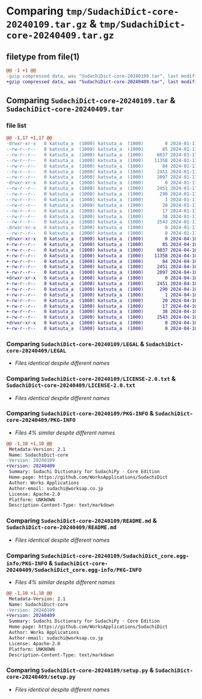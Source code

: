 # Comparing `tmp/SudachiDict-core-20240109.tar.gz` & `tmp/SudachiDict-core-20240409.tar.gz`

## filetype from file(1)

```diff
@@ -1 +1 @@
-gzip compressed data, was "SudachiDict-core-20240109.tar", last modified: Wed Jan 17 02:26:52 2024, max compression
+gzip compressed data, was "SudachiDict-core-20240409.tar", last modified: Wed Apr 10 07:04:38 2024, max compression
```

## Comparing `SudachiDict-core-20240109.tar` & `SudachiDict-core-20240409.tar`

### file list

```diff
@@ -1,17 +1,17 @@
-drwxr-xr-x   0 katsuta_a  (1000) katsuta_a  (1000)        0 2024-01-17 02:26:52.267883 SudachiDict-core-20240109/
--rw-r--r--   0 katsuta_a  (1000) katsuta_a  (1000)       85 2024-01-17 02:25:16.000000 SudachiDict-core-20240109/INFO.json
--rw-r--r--   0 katsuta_a  (1000) katsuta_a  (1000)     6037 2024-01-17 02:25:16.000000 SudachiDict-core-20240109/LEGAL
--rw-r--r--   0 katsuta_a  (1000) katsuta_a  (1000)    11358 2024-01-17 02:25:16.000000 SudachiDict-core-20240109/LICENSE-2.0.txt
--rw-r--r--   0 katsuta_a  (1000) katsuta_a  (1000)       84 2024-01-17 02:25:16.000000 SudachiDict-core-20240109/MANIFEST.in
--rw-r--r--   0 katsuta_a  (1000) katsuta_a  (1000)     2451 2024-01-17 02:26:52.267883 SudachiDict-core-20240109/PKG-INFO
--rw-r--r--   0 katsuta_a  (1000) katsuta_a  (1000)     2097 2024-01-17 02:25:16.000000 SudachiDict-core-20240109/README.md
-drwxr-xr-x   0 katsuta_a  (1000) katsuta_a  (1000)        0 2024-01-17 02:26:52.267883 SudachiDict-core-20240109/SudachiDict_core.egg-info/
--rw-r--r--   0 katsuta_a  (1000) katsuta_a  (1000)     2451 2024-01-17 02:26:52.000000 SudachiDict-core-20240109/SudachiDict_core.egg-info/PKG-INFO
--rw-r--r--   0 katsuta_a  (1000) katsuta_a  (1000)      290 2024-01-17 02:26:52.000000 SudachiDict-core-20240109/SudachiDict_core.egg-info/SOURCES.txt
--rw-r--r--   0 katsuta_a  (1000) katsuta_a  (1000)        1 2024-01-17 02:26:52.000000 SudachiDict-core-20240109/SudachiDict_core.egg-info/dependency_links.txt
--rw-r--r--   0 katsuta_a  (1000) katsuta_a  (1000)       20 2024-01-17 02:26:52.000000 SudachiDict-core-20240109/SudachiDict_core.egg-info/requires.txt
--rw-r--r--   0 katsuta_a  (1000) katsuta_a  (1000)       17 2024-01-17 02:26:52.000000 SudachiDict-core-20240109/SudachiDict_core.egg-info/top_level.txt
--rw-r--r--   0 katsuta_a  (1000) katsuta_a  (1000)       38 2024-01-17 02:26:52.267883 SudachiDict-core-20240109/setup.cfg
--rw-r--r--   0 katsuta_a  (1000) katsuta_a  (1000)     2543 2024-01-17 02:25:16.000000 SudachiDict-core-20240109/setup.py
-drwxr-xr-x   0 katsuta_a  (1000) katsuta_a  (1000)        0 2024-01-17 02:26:52.267883 SudachiDict-core-20240109/sudachidict_core/
--rw-r--r--   0 katsuta_a  (1000) katsuta_a  (1000)        0 2024-01-17 02:25:16.000000 SudachiDict-core-20240109/sudachidict_core/__init__.py
+drwxr-xr-x   0 katsuta_a  (1000) katsuta_a  (1000)        0 2024-04-10 07:04:38.112251 SudachiDict-core-20240409/
+-rw-r--r--   0 katsuta_a  (1000) katsuta_a  (1000)       85 2024-04-10 07:03:44.000000 SudachiDict-core-20240409/INFO.json
+-rw-r--r--   0 katsuta_a  (1000) katsuta_a  (1000)     6037 2024-04-10 07:03:44.000000 SudachiDict-core-20240409/LEGAL
+-rw-r--r--   0 katsuta_a  (1000) katsuta_a  (1000)    11358 2024-04-10 07:03:44.000000 SudachiDict-core-20240409/LICENSE-2.0.txt
+-rw-r--r--   0 katsuta_a  (1000) katsuta_a  (1000)       84 2024-04-10 07:03:44.000000 SudachiDict-core-20240409/MANIFEST.in
+-rw-r--r--   0 katsuta_a  (1000) katsuta_a  (1000)     2451 2024-04-10 07:04:38.112251 SudachiDict-core-20240409/PKG-INFO
+-rw-r--r--   0 katsuta_a  (1000) katsuta_a  (1000)     2097 2024-04-10 07:03:44.000000 SudachiDict-core-20240409/README.md
+drwxr-xr-x   0 katsuta_a  (1000) katsuta_a  (1000)        0 2024-04-10 07:04:38.112251 SudachiDict-core-20240409/SudachiDict_core.egg-info/
+-rw-r--r--   0 katsuta_a  (1000) katsuta_a  (1000)     2451 2024-04-10 07:04:38.000000 SudachiDict-core-20240409/SudachiDict_core.egg-info/PKG-INFO
+-rw-r--r--   0 katsuta_a  (1000) katsuta_a  (1000)      290 2024-04-10 07:04:38.000000 SudachiDict-core-20240409/SudachiDict_core.egg-info/SOURCES.txt
+-rw-r--r--   0 katsuta_a  (1000) katsuta_a  (1000)        1 2024-04-10 07:04:38.000000 SudachiDict-core-20240409/SudachiDict_core.egg-info/dependency_links.txt
+-rw-r--r--   0 katsuta_a  (1000) katsuta_a  (1000)       20 2024-04-10 07:04:38.000000 SudachiDict-core-20240409/SudachiDict_core.egg-info/requires.txt
+-rw-r--r--   0 katsuta_a  (1000) katsuta_a  (1000)       17 2024-04-10 07:04:38.000000 SudachiDict-core-20240409/SudachiDict_core.egg-info/top_level.txt
+-rw-r--r--   0 katsuta_a  (1000) katsuta_a  (1000)       38 2024-04-10 07:04:38.112251 SudachiDict-core-20240409/setup.cfg
+-rw-r--r--   0 katsuta_a  (1000) katsuta_a  (1000)     2543 2024-04-10 07:03:44.000000 SudachiDict-core-20240409/setup.py
+drwxr-xr-x   0 katsuta_a  (1000) katsuta_a  (1000)        0 2024-04-10 07:04:38.112251 SudachiDict-core-20240409/sudachidict_core/
+-rw-r--r--   0 katsuta_a  (1000) katsuta_a  (1000)        0 2024-04-10 07:03:44.000000 SudachiDict-core-20240409/sudachidict_core/__init__.py
```

### Comparing `SudachiDict-core-20240109/LEGAL` & `SudachiDict-core-20240409/LEGAL`

 * *Files identical despite different names*

### Comparing `SudachiDict-core-20240109/LICENSE-2.0.txt` & `SudachiDict-core-20240409/LICENSE-2.0.txt`

 * *Files identical despite different names*

### Comparing `SudachiDict-core-20240109/PKG-INFO` & `SudachiDict-core-20240409/PKG-INFO`

 * *Files 4% similar despite different names*

```diff
@@ -1,10 +1,10 @@
 Metadata-Version: 2.1
 Name: SudachiDict-core
-Version: 20240109
+Version: 20240409
 Summary: Sudachi Dictionary for SudachiPy - Core Edition
 Home-page: https://github.com/WorksApplications/SudachiDict
 Author: Works Applications
 Author-email: sudachi@worksap.co.jp
 License: Apache-2.0
 Platform: UNKNOWN
 Description-Content-Type: text/markdown
```

### Comparing `SudachiDict-core-20240109/README.md` & `SudachiDict-core-20240409/README.md`

 * *Files identical despite different names*

### Comparing `SudachiDict-core-20240109/SudachiDict_core.egg-info/PKG-INFO` & `SudachiDict-core-20240409/SudachiDict_core.egg-info/PKG-INFO`

 * *Files 4% similar despite different names*

```diff
@@ -1,10 +1,10 @@
 Metadata-Version: 2.1
 Name: SudachiDict-core
-Version: 20240109
+Version: 20240409
 Summary: Sudachi Dictionary for SudachiPy - Core Edition
 Home-page: https://github.com/WorksApplications/SudachiDict
 Author: Works Applications
 Author-email: sudachi@worksap.co.jp
 License: Apache-2.0
 Platform: UNKNOWN
 Description-Content-Type: text/markdown
```

### Comparing `SudachiDict-core-20240109/setup.py` & `SudachiDict-core-20240409/setup.py`

 * *Files identical despite different names*

